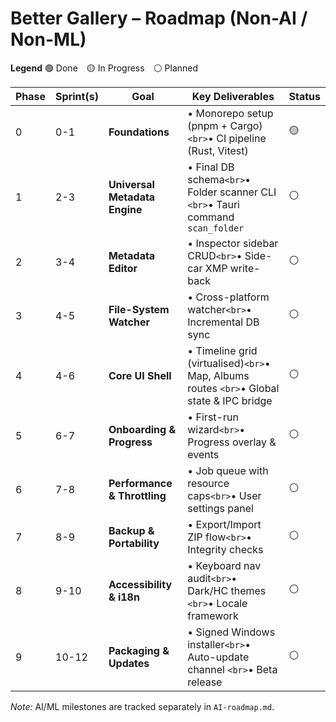 # Better Gallery – Roadmap (Non-AI / Non-ML)

**Legend**
🟢 Done 🟡 In Progress ⚪ Planned

| Phase | Sprint(s) | Goal                          | Key Deliverables                                                                          | Status |
| ----- | --------- | ----------------------------- | ----------------------------------------------------------------------------------------- | ------ |
| 0     | 0-1       | **Foundations**               | • Monorepo setup (pnpm + Cargo)`<br>`• CI pipeline (Rust, Vitest)                         | 🟡     |
| 1     | 2-3       | **Universal Metadata Engine** | • Final DB schema`<br>`• Folder scanner CLI `<br>`• Tauri command `scan_folder`           | ⚪     |
| 2     | 3-4       | **Metadata Editor**           | • Inspector sidebar CRUD`<br>`• Side-car XMP write-back                                   | ⚪     |
| 3     | 4-5       | **File-System Watcher**       | • Cross-platform watcher`<br>`• Incremental DB sync                                       | ⚪     |
| 4     | 4-6       | **Core UI Shell**             | • Timeline grid (virtualised)`<br>`• Map, Albums routes `<br>`• Global state & IPC bridge | ⚪     |
| 5     | 6-7       | **Onboarding & Progress**     | • First-run wizard`<br>`• Progress overlay & events                                       | ⚪     |
| 6     | 7-8       | **Performance & Throttling**  | • Job queue with resource caps`<br>`• User settings panel                                 | ⚪     |
| 7     | 8-9       | **Backup & Portability**      | • Export/Import ZIP flow`<br>`• Integrity checks                                          | ⚪     |
| 8     | 9-10      | **Accessibility & i18n**      | • Keyboard nav audit`<br>`• Dark/HC themes `<br>`• Locale framework                       | ⚪     |
| 9     | 10-12     | **Packaging & Updates**       | • Signed Windows installer`<br>`• Auto-update channel `<br>`• Beta release                | ⚪     |

_Note:_ AI/ML milestones are tracked separately in `AI-roadmap.md`.
